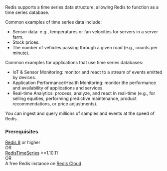 Redis supports a time series data structure, allowing Redis to function as a time series database.

Common examples of time series data include:

* Sensor data: e.g., temperatures or fan velocities for servers in a server farm.
* Stock prices.
* The number of vehicles passing through a given road (e.g., counts per minute).

Common examples for applications that use time series databases:

* IoT & Sensor Monitoring: monitor and react to a stream of events emitted by devices.
* Application Performance/Health Monitoring: monitor the performance and availability of applications and services.
* Real-time Analytics: process, analyze, and react in real-time (e.g., for selling equities, performing predictive maintenance, product recommendations, or price adjustments).

You can ingest and query millions of samples and events at the speed of Redis. 

### Prerequisites

[Redis 8](https://hub.docker.com/layers/library/redis/8.0.3/images/sha256-426e6823fb1778e8c49f327f9e5af00e505a7fca726ffe11b7930eb1d99ef5fd) or higher \
OR \
[RedisTimeSeries](https://oss.redis.com/redistimeseries/) >=1.10.11 \
OR \
A free Redis instance on [Redis Cloud](https://redis.io/try-free/?utm_source=redisinsight&utm_medium=app&utm_campaign=timeseries_tutorial).
